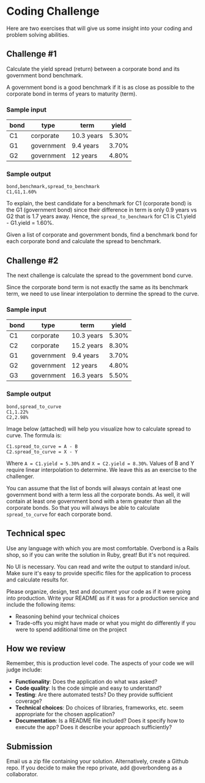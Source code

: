 # Coding Challenge

Here are two exercises that will give us some insight into your coding and problem solving abilities. 

## Challenge #1

Calculate the yield spread (return) between a corporate bond and its government bond benchmark. 

A government bond is a good benchmark if it is as close as possible to the corporate bond in terms of years to maturity (term).

### Sample input

| bond   | type       | term        | yield |
|--------|------------|-------------|-------|
| C1     | corporate  | 10.3 years  | 5.30% |
| G1     | government | 9.4 years   | 3.70% |
| G2     | government | 12 years    | 4.80% |

### Sample output

```
bond,benchmark,spread_to_benchmark
C1,G1,1.60%
```

To explain, the best candidate for a benchmark for C1 (corporate bond) is the G1 (government bond) since their difference in term is only 0.9 years vs G2 that is 1.7 years away. Hence, the `spread_to_benchmark` for C1 is C1.yield - G1.yield = 1.60%.

Given a list of corporate and government bonds, find a benchmark bond for each corporate bond and calculate the spread to benchmark.

## Challenge #2

The next challenge is calculate the spread to the government bond curve.

Since the corporate bond term is not exactly the same as its benchmark term, we need to use linear interpolation to dermine the spread to the curve.

### Sample input

| bond   | type       | term        | yield |
|--------|------------|-------------|-------|
| C1     | corporate  | 10.3 years  | 5.30% |
| C2     | corporate  | 15.2 years  | 8.30% |
| G1     | government | 9.4 years   | 3.70% |
| G2     | government | 12 years    | 4.80% |
| G3     | government | 16.3 years  | 5.50% |

### Sample output

```
bond,spread_to_curve
C1,1.22%
C2,2.98%
```

Image below (attached) will help you visualize how to calculate spread to curve. The formula is:

```
C1.spread_to_curve = A - B
C2.spread_to_curve = X - Y
```

Where `A = C1.yield = 5.30%` and `X = C2.yield = 8.30%`. Values of B and Y require linear interpolation to determine. We leave this as an exercise to the challenger.

You can assume that the list of bonds will always contain at least one government bond with a term less all the corporate bonds. As well, it will contain at least one government bond with a term greater than all the corporate bonds. So that you will always be able to calculate `spread_to_curve` for each corporate bond.

## Technical spec

Use any language with which you are most comfortable. Overbond is a Rails shop, so if you can write the solution in Ruby, great! But it's not required.

No UI is necessary. You can read and write the output to standard in/out. Make sure it's easy to provide specific files for the application to process and calculate results for.

Please organize, design, test and document your code as if it were going into production. Write your README as if it was for a production service and include the following items:

* Reasoning behind your technical choices
* Trade-offs you might have made or what you might do differently if you were to spend additional time on the project

## How we review

Remember, this is production level code. The aspects of your code we will judge include:

* **Functionality**: Does the application do what was asked?
* **Code quality**: Is the code simple and easy to understand?
* **Testing**: Are there automated tests? Do they provide sufficient coverage?
* **Technical choices**: Do choices of libraries, frameworks, etc. seem appropriate for the chosen application?
* **Documentation**: Is a README file included? Does it specify how to execute the app? Does it describe your approach sufficiently?

## Submission

Email us a zip file containing your solution. Alternatively, create a Github repo. If you decide to make the repo private, add @overbondeng as a collaborator. 
